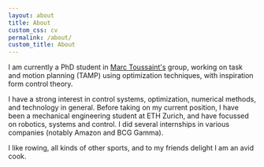 ```yaml
---
layout: about
title: About
custom_css: cv
permalink: /about/
custom_title: About
---
```


I am currently a PhD student in [Marc Toussaint's](marc-toussaint.net) group, working on task and motion planning (TAMP) using optimization techniques, with inspiration form control theory.

I have a strong interest in control systems, optimization, numerical methods, and technology in general. Before taking on my current position, I have been a mechanical engineering student at ETH Zurich, and have focussed on robotics, systems and control. I did several internships in various companies (notably Amazon and BCG Gamma).

I like rowing, all kinds of other sports, and to my friends delight I am an avid cook.
